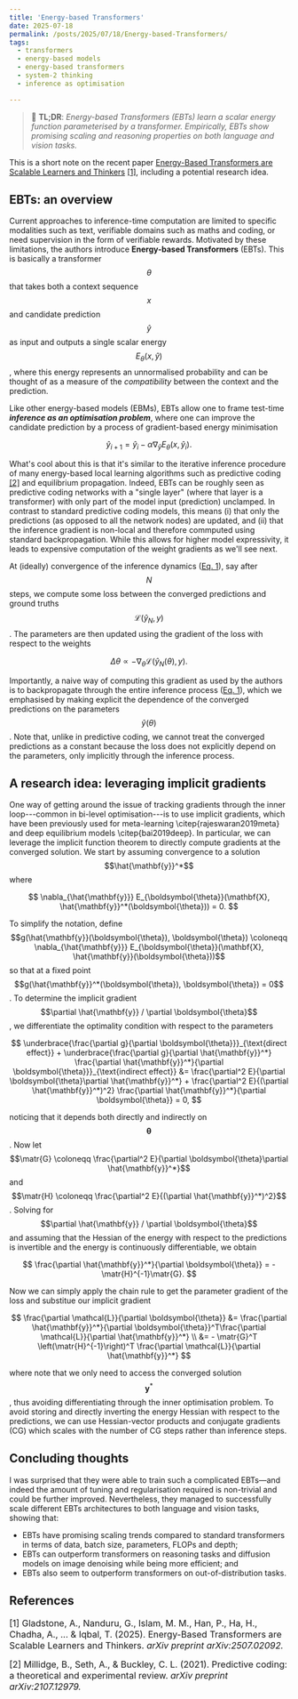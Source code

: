 ```yaml
---
title: 'Energy-based Transformers'
date: 2025-07-18
permalink: /posts/2025/07/18/Energy-based-Transformers/
tags:
  - transformers
  - energy-based models
  - energy-based transformers
  - system-2 thinking
  - inference as optimisation

---
```


>  📖 **TL;DR**: *Energy-based Transformers (EBTs) learn a scalar energy 
function parameterised by a transformer. Empirically, EBTs show promising 
scaling and reasoning properties on both language and vision tasks.*

This is a short note on the recent paper [Energy-Based Transformers are 
Scalable Learners and Thinkers](https://arxiv.org/abs/2507.02092) [[1]](#1), 
including a potential research idea. 


## EBTs: an overview
Current approaches to inference-time computation are limited to specific 
modalities such as text, verifiable domains such as maths and coding, or need
supervision in the form of verifiable rewards. Motivated by these limitations, 
the authors introduce **Energy-based Transformers** (EBTs). This is basically a 
transformer $$\theta$$ that takes both a context sequence $$x$$ and candidate 
prediction $$\hat{y}$$ as input and outputs a single scalar energy 
$$E_\theta(x, \hat{y})$$, where this energy represents an unnormalised 
probability and can be thought of as a measure of the *compatibility* between 
the context and the prediction. 
<a name="eq1"></a>

Like other energy-based models (EBMs), EBTs allow one to frame test-time 
***inference as an optimisation problem***, where one can improve the candidate 
prediction by a process of gradient-based energy minimisation

$$
\hat{y}_{i+1} = \hat{y}_i - \alpha \nabla_{\hat{y}} E_\theta(x, \hat{y}_i).
$$

What's cool about this is that it's similar to the iterative inference procedure 
of many energy-based local learning algorithms such as predictive coding [[2]](#2) 
and equilibrium propagation. Indeed, EBTs can be roughly seen as predictive 
coding networks with a "single  layer" (where that layer is a transformer) with 
only part of the model input (prediction) unclamped. In contrast to standard 
predictive coding models, this means (i) that only the predictions (as 
opposed to all the network nodes) are updated, and (ii) that the inference 
gradient is non-local and therefore commputed using standard backpropagation. 
While this allows for higher model expressivity, it leads to expensive 
computation of the weight gradients as we'll see next.

At (ideally) convergence of the inference dynamics ([Eq. 1](#eq1)), say after 
$$N$$ steps, we compute some loss between the converged predictions and ground 
truths $$\mathcal{L}(\hat{y}_N, y)$$. The parameters are then updated using the 
gradient of the loss with respect to the weights

$$
\Delta \theta \propto - \nabla_\theta \mathcal{L}(\hat{y}_N(\theta), y).
$$

Importantly, a naive way of computing this gradient as used by the authors is to backpropagate through the entire inference process ([Eq. 1](#eq1)), which we 
emphasised by making explicit the dependence of the converged predictions on the 
parameters $$\hat{y}(\theta)$$. Note that, unlike in predictive coding, we 
cannot treat the converged predictions as a constant because the loss does not 
explicitly depend on the parameters, only implicitly through the inference 
process.


## A research idea: leveraging implicit gradients
One way of getting around the issue of tracking gradients through the inner 
loop---common in bi-level optimisation---is to use implicit gradients, which 
have been previously used for meta-learning \citep{rajeswaran2019meta} and deep 
equilibrium models \citep{bai2019deep}. In particular, we can leverage the 
implicit function theorem to directly compute gradients at the converged 
solution. We start by assuming convergence to a solution $$\hat{\mathbf{y}}^*$$ 
where

$$
\nabla_{\hat{\mathbf{y}}} E_{\boldsymbol{\theta}}(\mathbf{X}, \hat{\mathbf{y}}^*(\boldsymbol{\theta})) = 0.
$$

To simplify the notation, define $$g(\hat{\mathbf{y}}(\boldsymbol{\theta}), \boldsymbol{\theta}) \coloneqq \nabla_{\hat{\mathbf{y}}} E_{\boldsymbol{\theta}}(\mathbf{X}, \hat{\mathbf{y}}(\boldsymbol{\theta}))$$ 
so that at a fixed point $$g(\hat{\mathbf{y}}^*(\boldsymbol{\theta}), \boldsymbol{\theta}) = 0$$. 
To determine the implicit gradient $$\partial \hat{\mathbf{y}} / \partial \boldsymbol{\theta}$$, 
we differentiate the optimality condition with respect to the parameters

$$
\underbrace{\frac{\partial g}{\partial \boldsymbol{\theta}}}_{\text{direct effect}} + \underbrace{\frac{\partial g}{\partial \hat{\mathbf{y}}^*} \frac{\partial \hat{\mathbf{y}}^*}{\partial \boldsymbol{\theta}}}_{\text{indirect effect}}
&= \frac{\partial^2 E}{\partial \boldsymbol{\theta}\partial \hat{\mathbf{y}}^*} + \frac{\partial^2 E}{(\partial \hat{\mathbf{y}}^*)^2} \frac{\partial \hat{\mathbf{y}}^*}{\partial \boldsymbol{\theta}} = 0,
$$

noticing that it depends both directly and indirectly on $$\boldsymbol{\theta}$$. 
Now let $$\matr{G} \coloneqq \frac{\partial^2 E}{\partial \boldsymbol{\theta}\partial \hat{\mathbf{y}}^*}$$ 
and $$\matr{H} \coloneqq \frac{\partial^2 E}{(\partial \hat{\mathbf{y}}^*)^2}$$. 
Solving for $$\partial \hat{\mathbf{y}} / \partial \boldsymbol{\theta}$$ and 
assuming that the Hessian of the energy with respect to the predictions is 
invertible and the energy is continuously differentiable, we obtain

$$
\frac{\partial \hat{\mathbf{y}}^*}{\partial \boldsymbol{\theta}} = - \matr{H}^{-1}\matr{G}.
$$

Now we can simply apply the chain rule to get the parameter gradient of the loss 
and substitue our implicit gradient

$$
\frac{\partial \mathcal{L}}{\partial \boldsymbol{\theta}} &= \frac{\partial \hat{\mathbf{y}}^*}{\partial \boldsymbol{\theta}}^T\frac{\partial \mathcal{L}}{\partial \hat{\mathbf{y}}^*} \\ 
&= - \matr{G}^T \left(\matr{H}^{-1}\right)^T \frac{\partial \mathcal{L}}{\partial \hat{\mathbf{y}}^*}
$$

where note that we only need to access the converged solution $$\mathbf{y}^*$$, 
thus avoiding differentiating through the inner optimisation problem. To avoid 
storing and directly inverting the energy Hessian with respect to the 
predictions, we can use Hessian-vector products and conjugate gradients (CG) 
which scales with the number of CG steps rather than inference steps.


## Concluding thoughts 
I was surprised that they were able to train such a complicated EBTs—and indeed 
the amount of tuning and regularisation required is non-trivial and could be 
further improved. Nevertheless, they managed to successfully scale 
different EBTs architectures to both language and vision tasks, showing that: 
* EBTs have promising scaling trends compared to standard transformers in terms 
of data, batch size, parameters, FLOPs and depth;
* EBTs can outperform transformers on reasoning tasks and diffusion models on 
image denoising while being more efficient; and
* EBTs also seem to outperform transformers on out-of-distribution tasks.


## References

<p> <font size="3"> <a id="1">[1]</a> 
Gladstone, A., Nanduru, G., Islam, M. M., Han, P., Ha, H., Chadha, A., ... & Iqbal, T. (2025). Energy-Based Transformers are Scalable Learners and Thinkers. <i>arXiv preprint arXiv:2507.02092.</i> </font> </p>

<p> <font size="3"> <a id="2">[2]</a> 
Millidge, B., Seth, A., & Buckley, C. L. (2021). Predictive coding: a theoretical and experimental review. <i>arXiv preprint arXiv:2107.12979.</i> </font> </p>
